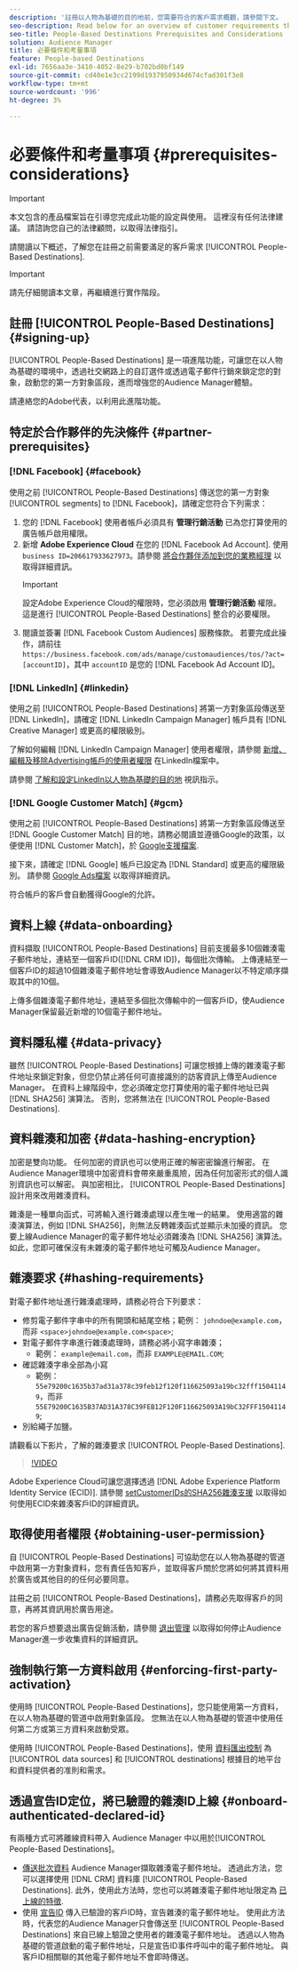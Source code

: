 ```yaml
---
description: '註冊以人物為基礎的目的地前，您需要符合的客戶需求概觀，請參閱下文。  '
seo-description: Read below for an overview of customer requirements that you need to meet before signing up for People-Based Destinations.
seo-title: People-Based Destinations Prerequisites and Considerations
solution: Audience Manager
title: 必要條件和考量事項
feature: People-based Destinations
exl-id: 7656aa3e-3410-4052-8e29-b702bd0bf149
source-git-commit: cd40e1e3cc2199d1937950934d674cfad301f3e8
workflow-type: tm+mt
source-wordcount: '996'
ht-degree: 3%

---
```


# 必要條件和考量事項 {#prerequisites-considerations}

>[!IMPORTANT]
>本文包含的產品檔案旨在引導您完成此功能的設定與使用。 這裡沒有任何法律建議。 請諮詢您自己的法律顧問，以取得法律指引。

請閱讀以下概述，了解您在註冊之前需要滿足的客戶需求 [!UICONTROL People-Based Destinations].

>[!IMPORTANT]
> 請先仔細閱讀本文章，再繼續進行實作階段。

## 註冊 [!UICONTROL People-Based Destinations] {#signing-up}

[!UICONTROL People-Based Destinations] 是一項進階功能，可讓您在以人物為基礎的環境中，透過社交網路上的自訂選件或透過電子郵件行銷來鎖定您的對象，啟動您的第一方對象區段，進而增強您的Audience Manager體驗。

請連絡您的Adobe代表，以利用此進階功能。

## 特定於合作夥伴的先決條件 {#partner-prerequisites}

### [!DNL Facebook] {#facebook}

使用之前 [!UICONTROL People-Based Destinations] 傳送您的第一方對象 [!UICONTROL segments] to [!DNL Facebook]，請確定您符合下列需求：

1. 您的 [!DNL Facebook] 使用者帳戶必須具有 **管理行銷活動** 已為您打算使用的廣告帳戶啟用權限。
2. 新增 **Adobe Experience Cloud** 在您的 [!DNL Facebook Ad Account]. 使用 `business ID=206617933627973`。請參閱 [將合作夥伴添加到您的業務經理](https://www.facebook.com/business/help/1717412048538897) 以取得詳細資訊。
   >[!IMPORTANT]
   > 設定Adobe Experience Cloud的權限時，您必須啟用 **管理行銷活動** 權限。 這是進行 [!UICONTROL People-Based Destinations] 整合的必要權限。
3. 閱讀並簽署 [!DNL Facebook Custom Audiences] 服務條款。 若要完成此操作，請前往 `https://business.facebook.com/ads/manage/customaudiences/tos/?act=[accountID]`，其中 `accountID` 是您的 [!DNL Facebook Ad Account ID]。

### [!DNL LinkedIn] {#linkedin}

使用之前 [!UICONTROL People-Based Destinations] 將第一方對象區段傳送至 [!DNL LinkedIn]，請確定 [!DNL LinkedIn Campaign Manager] 帳戶具有 [!DNL Creative Manager] 或更高的權限級別。

了解如何編輯 [!DNL LinkedIn Campaign Manager] 使用者權限，請參閱 [新增、編輯及移除Advertising帳戶的使用者權限](https://www.linkedin.com/help/lms/answer/5753) 在LinkedIn檔案中。

請參閱 [了解和設定LinkedIn以人物為基礎的目的地](https://experienceleague.adobe.com/docs/audience-manager-learn/tutorials/data-activation/people-based-destinations/understanding-and-configuring-the-linkedin-pbd.html) 視訊指示。

### [!DNL Google Customer Match] {#gcm}

使用之前 [!UICONTROL People-Based Destinations] 將第一方對象區段傳送至 [!DNL Google Customer Match] 目的地，請務必閱讀並遵循Google的政策，以便使用 [!DNL Customer Match]，於 [Google支援檔案](https://support.google.com/google-ads/answer/6299717).

接下來，請確定 [!DNL Google] 帳戶已設定為 [!DNL Standard] 或更高的權限級別。 請參閱 [Google Ads檔案](https://support.google.com/google-ads/answer/9978556?visit_id=637611563637058259-4176462731&amp;rd=1) 以取得詳細資訊。

符合帳戶的客戶會自動獲得Google的允許。

## 資料上線 {#data-onboarding}

資料擷取 [!UICONTROL People-Based Destinations] 目前支援最多10個雜湊電子郵件地址，連結至一個客戶ID([!DNL CRM ID])，每個批次傳輸。 上傳連結至一個客戶ID的超過10個雜湊電子郵件地址會導致Audience Manager以不特定順序擷取其中的10個。

上傳多個雜湊電子郵件地址，連結至多個批次傳輸中的一個客戶ID，使Audience Manager保留最近新增的10個電子郵件地址。

## 資料隱私權 {#data-privacy}

雖然 [!UICONTROL People-Based Destinations] 可讓您根據上傳的雜湊電子郵件地址來鎖定對象，但您仍禁止將任何可直接識別的訪客資訊上傳至Audience Manager。 在資料上線階段中，您必須確定您打算使用的電子郵件地址已與 [!DNL SHA256] 演算法。 否則，您將無法在 [!UICONTROL People-Based Destinations].

## 資料雜湊和加密 {#data-hashing-encryption}

加密是雙向功能。 任何加密的資訊也可以使用正確的解密密鑰進行解密。 在Audience Manager環境中加密資料會帶來嚴重風險，因為任何加密形式的個人識別資訊也可以解密。 與加密相比， [!UICONTROL People-Based Destinations] 設計用來改用雜湊資料。

雜湊是一種單向函式，可將輸入進行雜湊處理以產生唯一的結果。 使用適當的雜湊演算法，例如 [!DNL SHA256]，則無法反轉雜湊函式並顯示未加擾的資訊。 您要上線Audience Manager的電子郵件地址必須雜湊為 [!DNL SHA256] 演算法。 如此，您即可確保沒有未雜湊的電子郵件地址可觸及Audience Manager。

## 雜湊要求 {#hashing-requirements}

對電子郵件地址進行雜湊處理時，請務必符合下列要求：

* 修剪電子郵件字串中的所有開頭和結尾空格；範例： `johndoe@example.com`，而非 `<space>johndoe@example.com<space>`;
* 對電子郵件字串進行雜湊處理時，請務必將小寫字串雜湊；
   * 範例： `example@email.com`，而非 `EXAMPLE@EMAIL.COM`;
* 確認雜湊字串全部為小寫
   * 範例： `55e79200c1635b37ad31a378c39feb12f120f116625093a19bc32fff15041149`，而非 `55E79200C1635B37AD31A378C39FEB12F120F116625093A19bC32FFF15041149`;
* 別給繩子加鹽。

請觀看以下影片，了解的雜湊要求 [!UICONTROL People-Based Destinations].

>[!VIDEO](https://video.tv.adobe.com/v/29003/)

Adobe Experience Cloud可讓您選擇透過 [!DNL Adobe Experience Platform Identity Service (ECID)]. 請參閱 [setCustomerIDs的SHA256雜湊支援](https://experienceleague.adobe.com/docs/id-service/using/reference/hashing-support.html) 以取得如何使用ECID來雜湊客戶ID的詳細資訊。

## 取得使用者權限 {#obtaining-user-permission}

自 [!UICONTROL People-Based Destinations] 可協助您在以人物為基礎的管道中啟用第一方對象資料，您有責任告知客戶，並取得客戶關於您將如何將其資料用於廣告或其他目的的任何必要同意。

註冊之前 [!UICONTROL People-Based Destinations]，請務必先取得客戶的同意，再將其資訊用於廣告用途。

若您的客戶想要退出廣告促銷活動，請參閱 [退出管理](../../overview/data-security-and-privacy/data-privacy-requests.md) 以取得如何停止Audience Manager進一步收集資料的詳細資訊。

## 強制執行第一方資料啟用 {#enforcing-first-party-activation}

使用時 [!UICONTROL People-Based Destinations]，您只能使用第一方資料，在以人物為基礎的管道中啟用對象區段。 您無法在以人物為基礎的管道中使用任何第二方或第三方資料來啟動受眾。

使用時 [!UICONTROL People-Based Destinations]，使用 [資料匯出控制](../data-export-controls.md) 為 [!UICONTROL data sources] 和 [!UICONTROL destinations] 根據目的地平台和資料提供者的准則和需求。

## 透過宣告ID定位，將已驗證的雜湊ID上線 {#onboard-authenticated-declared-id}

有兩種方式可將離線資料帶入 Audience Manager 中以用於[!UICONTROL People-Based Destinations]。

* [傳送批次資料](../../integration/sending-audience-data/batch-data-transfer-explained/batch-data-transfer-overview.md) Audience Manager擷取雜湊電子郵件地址。 透過此方法，您可以選擇使用 [!DNL CRM] 資料庫 [!UICONTROL People-Based Destinations]. 此外，使用此方法時，您也可以將雜湊電子郵件地址限定為 [已上線的特徵](../traits/trait-and-segment-qualification-reference.md).
* 使用 [宣告ID](../declared-ids.md) 傳入已驗證的客戶ID時，宣告雜湊的電子郵件地址。 使用此方法時，代表您的Audience Manager只會傳送至 [!UICONTROL People-Based Destinations] 來自已線上驗證之使用者的雜湊電子郵件地址。 透過以人物為基礎的管道啟動的電子郵件地址，只是宣告ID事件呼叫中的電子郵件地址。 與客戶ID相關聯的其他電子郵件地址不會即時傳送。
